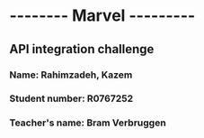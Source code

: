 # -------- Marvel ---------
## API integration challenge
### Name: Rahimzadeh, Kazem
### Student number: R0767252
### Teacher's name: Bram Verbruggen